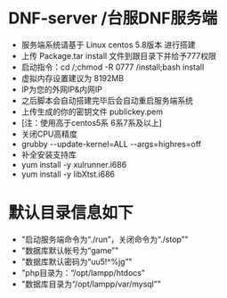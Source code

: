 # DNF-server /台服DNF服务端
- 服务端系统请基于 Linux centos 5.8版本 进行搭建
- 上传 Package.tar install 文件到跟目录下并给予777权限
- 启动指令：cd /;chmod -R 0777 /install;bash install
- 虚拟内存设置建议为 8192MB
- IP为您的外网IP&内网IP
- 之后脚本会自动搭建完毕后会自动重启服务端系统
- 上传生成的你的密钥文件 publickey.pem
- [注：使用高于centos5系 6系7系及以上]
- 关闭CPU高精度
- grubby --update-kernel=ALL --args=highres=off 
- 补全安装支持库
- yum install -y xulrunner.i686
- yum install -y libXtst.i686
# 默认目录信息如下
- "启动服务端命令为“./run”，关闭命令为“./stop”"
- "数据库默认帐号为“game”"
- "数据库默认密码为“uu5!^%jg”"
- "php目录为：“/opt/lampp/htdocs"
- "数据库目录为“/opt/lampp/var/mysql”"
